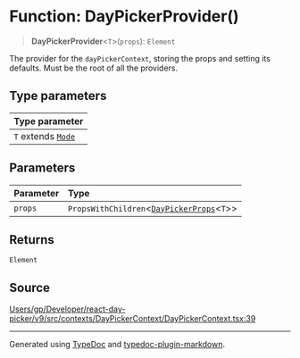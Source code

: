 # Function: DayPickerProvider()

> **DayPickerProvider**\<`T`\>(`props`): `Element`

The provider for the `dayPickerContext`, storing the props and setting its defaults.
Must be the root of all the providers.

## Type parameters

| Type parameter |
| :------ |
| `T` extends [`Mode`](/api/type-aliases/Mode.md) |

## Parameters

| Parameter | Type |
| :------ | :------ |
| `props` | `PropsWithChildren`\<[`DayPickerProps`](/api/type-aliases/DayPickerProps.md)\<`T`\>\> |

## Returns

`Element`

## Source

[Users/gp/Developer/react-day-picker/v9/src/contexts/DayPickerContext/DayPickerContext.tsx:39](https://github.com/gpbl/react-day-picker/blob/005599683/src/contexts/DayPickerContext/DayPickerContext.tsx#L39)

***

Generated using [TypeDoc](https://typedoc.org) and [typedoc-plugin-markdown](https://typedoc-plugin-markdown.org).
